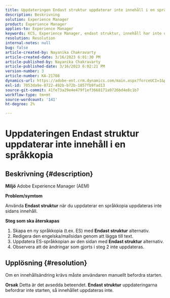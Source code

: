 ```yaml
---
title: Uppdateringen Endast struktur uppdaterar inte innehåll i en språkkopia
description: Beskrivning
solution: Experience Manager
product: Experience Manager
applies-to: Experience Manager
keywords: KCS, Experience Manager, endast struktur, innehåll har inte uppdaterats i språkversionen
resolution: Resolution
internal-notes: null
bug: false
article-created-by: Nayanika Chakravarty
article-created-date: 3/16/2023 6:01:30 PM
article-published-by: Nayanika Chakravarty
article-published-date: 3/16/2023 6:02:21 PM
version-number: 3
article-number: KA-21708
dynamics-url: https://adobe-ent.crm.dynamics.com/main.aspx?forceUCI=1&pagetype=entityrecord&etn=knowledgearticle&id=03c95092-24c4-ed11-83ff-6045bd006793
exl-id: 7053da9e-8722-492b-b72b-1857fb9fad13
source-git-commit: 41fe73a29e4e479f1ef3668171a9726bd4e8c1b7
workflow-type: tm+mt
source-wordcount: '141'
ht-degree: 2%

---
```


# Uppdateringen Endast struktur uppdaterar inte innehåll i en språkkopia

## Beskrivning {#description}

<b>Miljö</b>
Adobe Experience Manager (AEM)

<b>Problem/symtom</b>

Använda <b>Endast struktur</b> när du uppdaterar en språkkopia uppdateras inte sidans innehåll.

<b>Steg som ska återskapas</b>

1. Skapa en ny språkkopia (t.ex. ES) med <b>Endast struktur</b> alternativ.
2. Redigera den engelska/mallsidan genom att lägga till text.
3. Uppdatera ES-språkkopian av den sidan med <b>Endast struktur</b> alternativ.
4. Observera att de ändringar som gjorts i steg 2 inte uppdateras.



## Upplösning {#resolution}


Om en innehållsändring krävs måste användaren manuellt befordra starten.


<b>Orsak</b>
Detta är det avsedda beteendet. <b>Endast struktur</b> uppdateringarna befordrar inte starten, så innehållet uppdateras inte.
